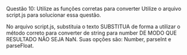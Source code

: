 Questão 10: Utilize as funções corretas para converter
Utilize o arquivo script.js para solucionar essa questão.

No arquivo script.js, substituia o texto SUBSTITUA de forma a utilizar o método correto para converter de string para number DE MODO QUE RESULTADO NÃO SEJA NaN. Suas opções são: Number, parseInt e parseFloat.
